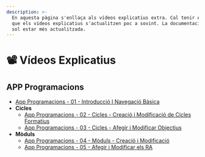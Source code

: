 ```yaml
---
description: >-
  En aquesta pàgina s'enllaça als vídeos explicatius extra. Cal tenir en compte
  que els vídeos explicatius s'actualitzen poc a sovint. La documentació escrita
  sol estar més actualitzada.
---
```


# 📽️ Vídeos Explicatius

## APP Programacions&#x20;

* &#x20;[App Programacions - 01 - Introducció I Navegació Bàsica](https://gvaedu.sharepoint.com/:v:/s/Section\_03012165-C2-APP-PROGRAMACIPERCOMPETNCIES/EVWa8fYz8ihEh6PvyPxZssEBse1Uinbaf-UddcTJZHmIdw?e=SlT4cr)
* **Cicles**
  * [App Programacions - 02 - Cicles - Creació i Modificació de Cicles Formatius](https://gvaedu.sharepoint.com/:v:/s/Section\_03012165-C2-APP-PROGRAMACIPERCOMPETNCIES/EY5c\_5pzdLBPvzCip840moABPFDHSlc85zmfslSficWyRg?e=xgk8ov)
  * [App Programacions - 03 - Cicles - Afegir i Modificar Objectius](https://gvaedu.sharepoint.com/:v:/s/Section\_03012165-C2-APP-PROGRAMACIPERCOMPETNCIES/EQ2xZ-JAOUNMradymVIIv-cBT0e4qSDCJDPJsMsNYe5WPg?e=tQWscf)
* **Mòduls**
  * [App Programacions - 04 - Mòduls - Creació i Modificació](https://gvaedu.sharepoint.com/:v:/s/Section\_03012165-C2-APP-PROGRAMACIPERCOMPETNCIES/EdsaNMec4dxPmdRUKIKkHNAB23CT2CTIxLYNm4zX3eLZVQ?e=SnZIIC)
  * [App Programacions - 05 - Afegir i Modificar els RA](https://gvaedu.sharepoint.com/:v:/s/Section\_03012165-C2-APP-PROGRAMACIPERCOMPETNCIES/ETNUptG3HSBErKhEGZIniisBdViz\_nEZfnDi3zuN4dyTzA?e=czFN5W)

